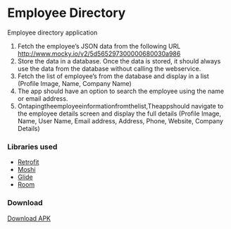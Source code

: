 # Employee Directory
Employee directory application
1. Fetch the employee’s JSON data from the following URL
http://www.mocky.io/v2/5d565297300000680030a986
2. Store the data in a database. Once the data is stored, it should always use the data from the database without calling the webservice.
3. Fetch the list of employee’s from the database and display in a list (Profile Image, Name, Company Name)
4. The app should have an option to search the employee using the name or email address.
5. Ontapingtheemployeeinformationfromthelist,Theappshould navigate to the employee details screen and display the full details (Profile Image, Name, User Name, Email address, Address, Phone, Website, Company Details)


### Libraries used
- [Retrofit](https://github.com/square/retrofit/)
- [Moshi](https://github.com/square/moshi)
- [Glide](https://github.com/bumptech/glide)
- [Room](https://developer.android.com/jetpack/androidx/releases/room)

### Download
[Download APK](https://www.dropbox.com/s/6nbxi0xaocjfe6h/app-development-debug.apk?dl=0)
